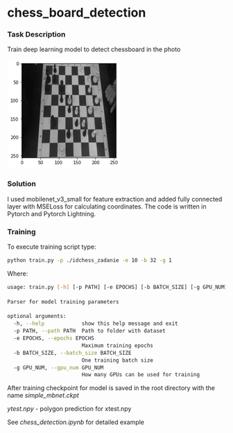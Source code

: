 # chess_board_detection
### Task Description
Train deep learning model to detect chessboard in the photo

![Screenshot](index.png)

### Solution
I used mobilenet_v3_small for feature extraction and added fully connected layer with MSELoss for calculating coordinates.
The code is written in Pytorch and Pytorch Lightning.

### Training
To execute training script type:
```bash
python train.py -p ./idchess_zadanie -e 10 -b 32 -g 1
```
Where: 
```bash
usage: train.py [-h] [-p PATH] [-e EPOCHS] [-b BATCH_SIZE] [-g GPU_NUM]

Parser for model training parameters

optional arguments:
  -h, --help            show this help message and exit
  -p PATH, --path PATH  Path to folder with dataset
  -e EPOCHS, --epochs EPOCHS
                        Maximum training epochs
  -b BATCH_SIZE, --batch_size BATCH_SIZE
                        One training batch size
  -g GPU_NUM, --gpu_num GPU_NUM
                        How many GPUs can be used for training
```

After training checkpoint for model is saved in the root directory with the name *simple_mbnet.ckpt*

*ytest.npy* - polygon prediction for xtest.npy

See *chess_detection.ipynb* for detailed example